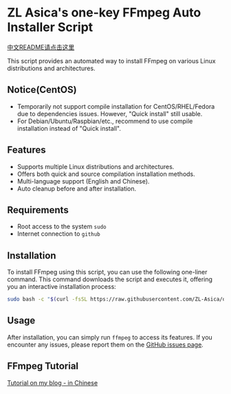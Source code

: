 # ZL Asica's one-key FFmpeg Auto Installer Script

[中文README请点击这里](https://github.com/ZL-Asica/one-key-ffmpeg/blob/master/README_CN.md)

This script provides an automated way to install FFmpeg on various Linux distributions and architectures.

## Notice(CentOS)

- Temporarily not support compile installation for CentOS/RHEL/Fedora due to dependencies issues. However, "Quick install" still usable.
- For Debian/Ubuntu/Raspbian/etc., recommend to use compile installation instead of "Quick install".

## Features

- Supports multiple Linux distributions and architectures.
- Offers both quick and source compilation installation methods.
- Multi-language support (English and Chinese).
- Auto cleanup before and after installation.

## Requirements

- Root access to the system `sudo`
- Internet connection to `github`

## Installation

To install FFmpeg using this script, you can use the following one-liner command. This command downloads the script and executes it, offering you an interactive installation process:

```bash
sudo bash -c "$(curl -fsSL https://raw.githubusercontent.com/ZL-Asica/one-key-ffmpeg/master/zla-install-ffmpeg.sh)"
```

## Usage

After installation, you can simply run `ffmpeg` to access its features. If you encounter any issues, please report them on the [GitHub issues page](https://github.com/ZL-Asica/one-key-ffmpeg/issues).

## FFmpeg Tutorial

[Tutorial on my blog - in Chinese](https://www.zla.pub/ffmpeg)
